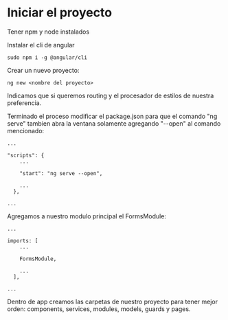 # Iniciar el proyecto

Tener npm y node instalados

Instalar el cli de angular

```
sudo npm i -g @angular/cli
```

Crear un nuevo proyecto:

```
ng new <nombre del proyecto>
```

Indicamos que si queremos routing y el procesador de estilos de nuestra preferencia.

Terminado el proceso modificar el package.json para que el comando "ng serve" tambien abra la ventana solamente agregando "--open" al comando mencionado:

```
...

"scripts": {
    ...

    "start": "ng serve --open",

    ...
  },

...
```

Agregamos a nuestro modulo principal el FormsModule:
```
...

imports: [
    ...
    
    FormsModule,

    ...
  ],

...
```

Dentro de app creamos las carpetas de nuestro proyecto para tener mejor orden: components, services, modules, models, guards y pages.
